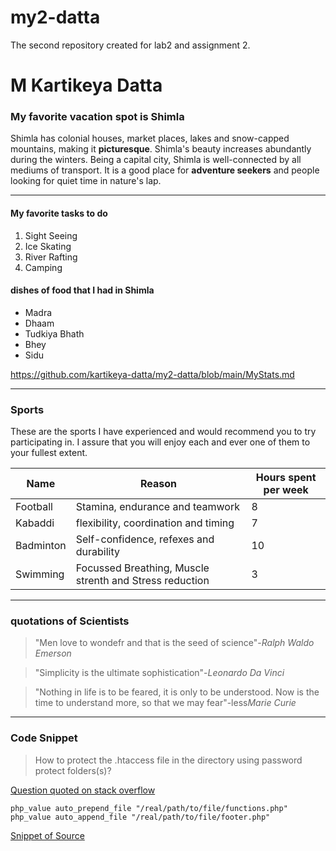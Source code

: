 # my2-datta
The second repository created for lab2 and assignment 2.
# M Kartikeya Datta #
### My favorite vacation spot is Shimla ###

Shimla has colonial houses, market places, lakes and snow-capped mountains, making it **picturesque**. Shimla's beauty increases abundantly during the winters. Being a capital city, Shimla is well-connected by all mediums of transport. It is a good place for __adventure seekers__ and people looking for quiet time in nature's lap.

---

#### My favorite tasks to do ####
1. Sight Seeing
2. Ice Skating
3. River Rafting
4. Camping

#### dishes of food that I had in Shimla ####
* Madra
* Dhaam
* Tudkiya Bhath
* Bhey
* Sidu


https://github.com/kartikeya-datta/my2-datta/blob/main/MyStats.md

---

### Sports

These are the sports I have experienced and would recommend you to try participating in. I assure that you will enjoy each and ever one of them to your fullest extent.

| Name | Reason | Hours spent per week |
|------|--------|----------------------|
| Football | Stamina, endurance and teamwork | 8 |
| Kabaddi | flexibility, coordination and timing | 7 |
| Badminton | Self-confidence, refexes and durability | 10 |
| Swimming | Focussed Breathing, Muscle strenth and Stress reduction | 3 |

---

### quotations of Scientists

> "Men love to wondefr and that is the seed of science"-*Ralph Waldo Emerson*

> "Simplicity is the ultimate sophistication"-*Leonardo Da Vinci*

> "Nothing in life is to be feared, it is only to be understood. Now is the time to understand more, so that we may fear"-less*Marie Curie*

---

### Code Snippet

> How to protect the .htaccess file in the directory using password protect folders(s)?

[Question quoted on stack overflow](https://stackoverflow.com/questions/19821536/prepend-file-by-htaccess-in-to-specify-tag)

```
php_value auto_prepend_file "/real/path/to/file/functions.php"
php_value auto_append_file "/real/path/to/file/footer.php"
```
[Snippet of Source](https://css-tricks.com/snippets/htaccess/append-prepend-files/)